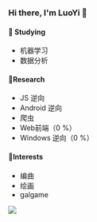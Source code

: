 ### Hi there, I'm LuoYi 👋

<!--
**luoyily/luoyily** is a ✨ _special_ ✨ repository because its `README.md` (this file) appears on your GitHub profile.

Here are some ideas to get you started:

- 🔭 I’m currently working on ...
- 🌱 I’m currently learning ...
- 👯 I’m looking to collaborate on ...
- 🤔 I’m looking for help with ...
- 💬 Ask me about ...
- 📫 How to reach me: ...
- 😄 Pronouns: ...
- ⚡ Fun fact: ...
-->

#### 🍰 Studying

- 机器学习
- 数据分析

#### 🍨Research

- JS 逆向
- Android 逆向
- 爬虫
- Web前端（0 %）
- Windows 逆向（0 %）

#### 🍙Interests

- 编曲
- 绘画
- galgame

![](https://github-readme-stats.vercel.app/api?username=luoyily)
